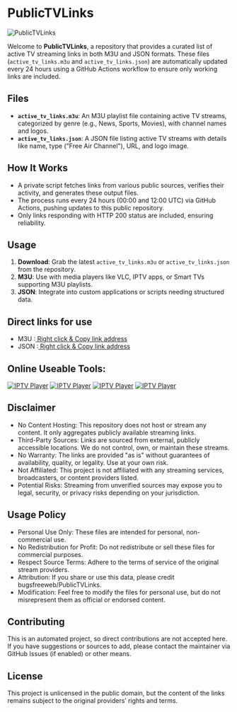 # PublicTVLinks
![PublicTVLinks](https://m3uchecker.netlify.app/img/logo.png)

Welcome to **PublicTVLinks**, a repository that provides a curated list of active TV streaming links in both M3U and JSON formats. These files (`active_tv_links.m3u` and `active_tv_links.json`) are automatically updated every 24 hours using a GitHub Actions workflow to ensure only working links are included.

## Files
- **`active_tv_links.m3u`**: An M3U playlist file containing active TV streams, categorized by genre (e.g., News, Sports, Movies), with channel names and logos.
- **`active_tv_links.json`**: A JSON file listing active TV streams with details like name, type ("Free Air Channel"), URL, and logo image.

## How It Works
- A private script fetches links from various public sources, verifies their activity, and generates these output files.
- The process runs every 24 hours (00:00 and 12:00 UTC) via GitHub Actions, pushing updates to this public repository.
- Only links responding with HTTP 200 status are included, ensuring reliability.

## Usage
1. **Download**: Grab the latest `active_tv_links.m3u` or `active_tv_links.json` from the repository.
2. **M3U**: Use with media players like VLC, IPTV apps, or Smart TVs supporting M3U playlists.
3. **JSON**: Integrate into custom applications or scripts needing structured data.

## Direct links for use
- M3U  :<a href="https://raw.githubusercontent.com/bugsfreeweb/PublicTVLinks/refs/heads/main/active_tv_links.m3u"> Right click & Copy link address </a>
- JSON :<a href="https://raw.githubusercontent.com/bugsfreeweb/PublicTVLinks/refs/heads/main/active_tv_links.json"> Right click & Copy link address </a>

## Online Useable Tools:
<a href="https://hodlx.netlify.app" target="_blank"><img src="https://hodlx.netlify.app/img/logo.png" alt="IPTV Player"></a>
<a href="https://pismarttv.netlify.app" target="_blank"><img src="https://pismarttv.netlify.app/img/logo.png" alt="IPTV Player"></a>
<a href="https://hodliptv.netlify.app" target="_blank"><img src="https://hodliptv.netlify.app/img/logo.png" alt="IPTV Player"></a>
<a href="https://hodlplay.netlify.app" target="_blank"><img src="https://hodlplay.netlify.app/img/logo.png" alt="IPTV Player"></a>

## Disclaimer
- No Content Hosting: This repository does not host or stream any content. It only aggregates publicly available streaming links.
- Third-Party Sources: Links are sourced from external, publicly accessible locations. We do not control, own, or maintain these streams.
- No Warranty: The links are provided "as is" without guarantees of availability, quality, or legality. Use at your own risk.
- Not Affiliated: This project is not affiliated with any streaming services, broadcasters, or content providers listed.
- Potential Risks: Streaming from unverified sources may expose you to legal, security, or privacy risks depending on your jurisdiction.

## Usage Policy
- Personal Use Only: These files are intended for personal, non-commercial use.
- No Redistribution for Profit: Do not redistribute or sell these files for commercial purposes.
- Respect Source Terms: Adhere to the terms of service of the original stream providers.
- Attribution: If you share or use this data, please credit bugsfreeweb/PublicTVLinks.
- Modification: Feel free to modify the files for personal use, but do not misrepresent them as official or endorsed content.

## Contributing
This is an automated project, so direct contributions are not accepted here. If you have suggestions or sources to add, please contact the maintainer via GitHub Issues (if enabled) or other means.

## License
This project is unlicensed in the public domain, but the content of the links remains subject to the original providers’ rights and terms.
